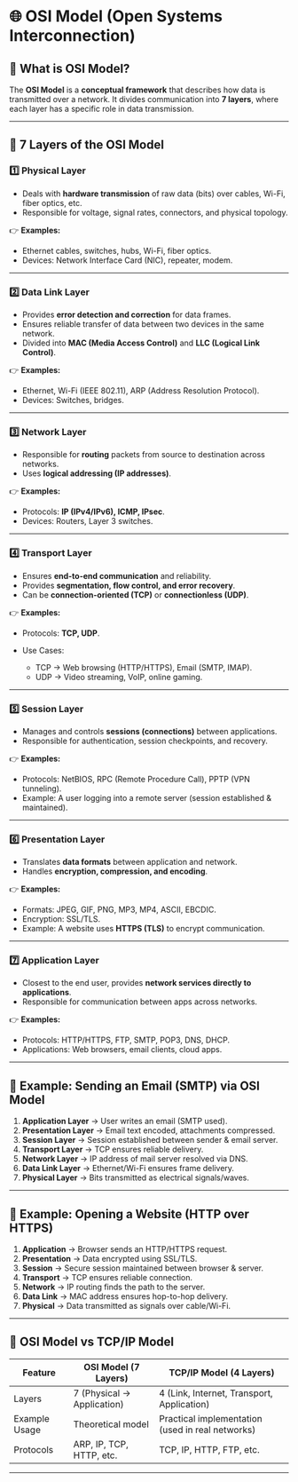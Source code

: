 # 🌐 OSI Model (Open Systems Interconnection)

## 📌 What is OSI Model?

The **OSI Model** is a **conceptual framework** that describes how data is transmitted over a network.
It divides communication into **7 layers**, where each layer has a specific role in data transmission.

---

## 📌 7 Layers of the OSI Model

### 1️⃣ **Physical Layer**

* Deals with **hardware transmission** of raw data (bits) over cables, Wi-Fi, fiber optics, etc.
* Responsible for voltage, signal rates, connectors, and physical topology.

👉 **Examples:**

* Ethernet cables, switches, hubs, Wi-Fi, fiber optics.
* Devices: Network Interface Card (NIC), repeater, modem.

---

### 2️⃣ **Data Link Layer**

* Provides **error detection and correction** for data frames.
* Ensures reliable transfer of data between two devices in the same network.
* Divided into **MAC (Media Access Control)** and **LLC (Logical Link Control)**.

👉 **Examples:**

* Ethernet, Wi-Fi (IEEE 802.11), ARP (Address Resolution Protocol).
* Devices: Switches, bridges.

---

### 3️⃣ **Network Layer**

* Responsible for **routing** packets from source to destination across networks.
* Uses **logical addressing (IP addresses)**.

👉 **Examples:**

* Protocols: **IP (IPv4/IPv6), ICMP, IPsec**.
* Devices: Routers, Layer 3 switches.

---

### 4️⃣ **Transport Layer**

* Ensures **end-to-end communication** and reliability.
* Provides **segmentation, flow control, and error recovery**.
* Can be **connection-oriented (TCP)** or **connectionless (UDP)**.

👉 **Examples:**

* Protocols: **TCP, UDP**.
* Use Cases:

  * TCP → Web browsing (HTTP/HTTPS), Email (SMTP, IMAP).
  * UDP → Video streaming, VoIP, online gaming.

---

### 5️⃣ **Session Layer**

* Manages and controls **sessions (connections)** between applications.
* Responsible for authentication, session checkpoints, and recovery.

👉 **Examples:**

* Protocols: NetBIOS, RPC (Remote Procedure Call), PPTP (VPN tunneling).
* Example: A user logging into a remote server (session established & maintained).

---

### 6️⃣ **Presentation Layer**

* Translates **data formats** between application and network.
* Handles **encryption, compression, and encoding**.

👉 **Examples:**

* Formats: JPEG, GIF, PNG, MP3, MP4, ASCII, EBCDIC.
* Encryption: SSL/TLS.
* Example: A website uses **HTTPS (TLS)** to encrypt communication.

---

### 7️⃣ **Application Layer**

* Closest to the end user, provides **network services directly to applications**.
* Responsible for communication between apps across networks.

👉 **Examples:**

* Protocols: HTTP/HTTPS, FTP, SMTP, POP3, DNS, DHCP.
* Applications: Web browsers, email clients, cloud apps.

---

## 📌 Example: Sending an Email (SMTP) via OSI Model

1. **Application Layer** → User writes an email (SMTP used).
2. **Presentation Layer** → Email text encoded, attachments compressed.
3. **Session Layer** → Session established between sender & email server.
4. **Transport Layer** → TCP ensures reliable delivery.
5. **Network Layer** → IP address of mail server resolved via DNS.
6. **Data Link Layer** → Ethernet/Wi-Fi ensures frame delivery.
7. **Physical Layer** → Bits transmitted as electrical signals/waves.

---

## 📌 Example: Opening a Website (HTTP over HTTPS)

1. **Application** → Browser sends an HTTP/HTTPS request.
2. **Presentation** → Data encrypted using SSL/TLS.
3. **Session** → Secure session maintained between browser & server.
4. **Transport** → TCP ensures reliable connection.
5. **Network** → IP routing finds the path to the server.
6. **Data Link** → MAC address ensures hop-to-hop delivery.
7. **Physical** → Data transmitted as signals over cable/Wi-Fi.

---

## 📌 OSI Model vs TCP/IP Model

| Feature       | OSI Model (7 Layers)       | TCP/IP Model (4 Layers)                          |
| ------------- | -------------------------- | ------------------------------------------------ |
| Layers        | 7 (Physical → Application) | 4 (Link, Internet, Transport, Application)       |
| Example Usage | Theoretical model          | Practical implementation (used in real networks) |
| Protocols     | ARP, IP, TCP, HTTP, etc.   | TCP, IP, HTTP, FTP, etc.                         |

---

